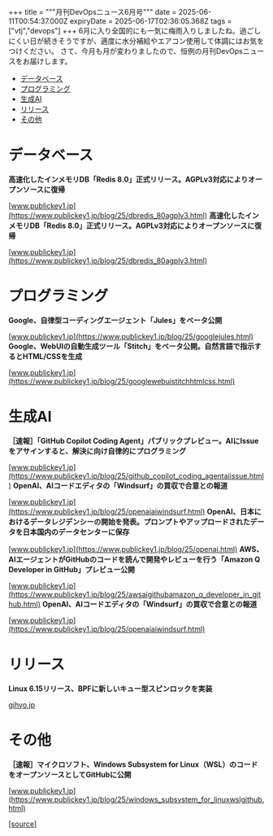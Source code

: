 +++
title = """月刊DevOpsニュース6月号"""
date = 2025-06-11T00:54:37.000Z
expiryDate = 2025-06-17T02:36:05.368Z
tags = ["vtj","devops"]
+++
6月に入り全国的にも一気に梅雨入りしましたね。過ごしにくい日が続きそうですが、適度に水分補給やエアコン使用して体調にはお気をつけください。 さて、今月も月が変わりましたので、恒例の月刊DevOpsニュースをお届けします。

*   [データベース](#データベース)
*   [プログラミング](#プログラミング)
*   [生成AI](#生成AI)
*   [リリース](#リリース)
*   [その他](#その他)

データベース
======

**高速化したインメモリDB「Redis 8.0」正式リリース。AGPLv3対応によりオープンソースに復帰**

[www.publickey1.jp](https://www.publickey1.jp/blog/25/dbredis_80agplv3.html) **高速化したインメモリDB「Redis 8.0」正式リリース。AGPLv3対応によりオープンソースに復帰**

[www.publickey1.jp](https://www.publickey1.jp/blog/25/dbredis_80agplv3.html)

プログラミング
=======

**Google、自律型コーディングエージェント「Jules」をベータ公開**

[www.publickey1.jp](https://www.publickey1.jp/blog/25/googlejules.html) **Google、WebUIの自動生成ツール「Stitch」をベータ公開。自然言語で指示するとHTML/CSSを生成**

[www.publickey1.jp](https://www.publickey1.jp/blog/25/googlewebuistitchhtmlcss.html)

生成AI
====

**［速報］「GitHub Copilot Coding Agent」パブリックプレビュー。AIにIssueをアサインすると、解決に向け自律的にプログラミング**

[www.publickey1.jp](https://www.publickey1.jp/blog/25/github_copilot_coding_agentaiissue.html) **OpenAI、AIコードエディタの「Windsurf」の買収で合意との報道**

[www.publickey1.jp](https://www.publickey1.jp/blog/25/openaiaiwindsurf.html) **OpenAI、日本におけるデータレジデンシーの開始を発表。プロンプトやアップロードされたデータを日本国内のデータセンターに保存**

[www.publickey1.jp](https://www.publickey1.jp/blog/25/openai.html) **AWS、AIエージェントがGitHubのコードを読んで開発やレビューを行う「Amazon Q Developer in GitHub」プレビュー公開**

[www.publickey1.jp](https://www.publickey1.jp/blog/25/awsaigithubamazon_q_developer_in_github.html) **OpenAI、AIコードエディタの「Windsurf」の買収で合意との報道**

[www.publickey1.jp](https://www.publickey1.jp/blog/25/openaiaiwindsurf.html)

リリース
====

**Linux 6.15リリース、BPFに新しいキュー型スピンロックを実装**

[gihyo.jp](https://gihyo.jp/article/2025/05/daily-linux-250528?utm_source=feed)

その他
===

**［速報］マイクロソフト、Windows Subsystem for Linux（WSL）のコードをオープンソースとしてGitHubに公開**

[www.publickey1.jp](https://www.publickey1.jp/blog/25/windows_subsystem_for_linuxwslgithub.html)

[[source]](https://devops-blog.virtualtech.jp/entry/20250611/1749603277)
